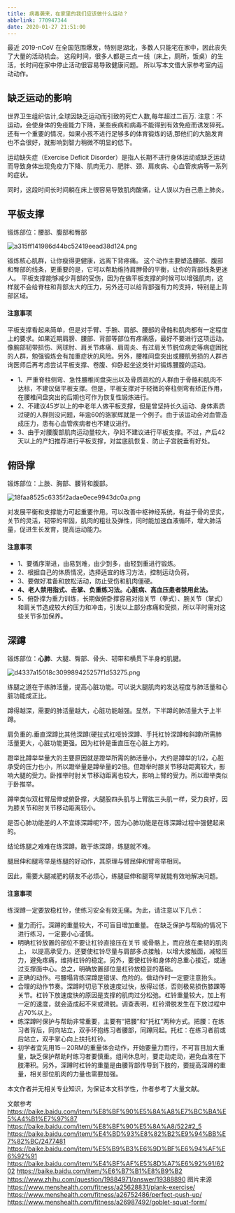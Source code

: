 ```yaml
---
title: 病毒袭来，在家里的我们应该做什么运动？
abbrlink: 770947344
date: 2020-01-27 21:51:00
---
```

最近 2019-nCoV 在全国范围爆发，特别是湖北，多数人只能宅在家中，因此丧失了大量的活动机会。
这段时间，很多人都是三点一线（床上，厕所，饭桌）的生活，长时间在家中停止活动很容易导致健康问题。
所以写本文借大家参考室内运动动作。

<!--more-->

## 缺乏运动的影响
世界卫生组织估计,全球因缺乏运动而引致的死亡人数,每年超过二百万. 注意：不运动，会使身体的免疫能力下降，某些疾病和病毒不能得到有效免疫而诱发猝死。还有一个重要的情况，如果小孩不进行足够多的体育锻炼的话,那他们的大脑发育也不会很好，就影响到智力稍微不明显的低下。

运动缺失症（Exercise Deficit Disorder）是指人长期不进行身体运动或缺乏运动而导致身体出现免疫力下降、肌肉无力、肥胖、颈、肩疾病、心血管疾病等一系列的症状。

同时，这段时间长时间躺在床上很容易导致肌肉酸痛，让人误以为自己患上肺炎。

## 平板支撑
锻炼部位：腰部、腹部和臀部

![a315ff141986d44bc52419eead38d124.png](https://image.gslb.dawnlab.me/a315ff141986d44bc52419eead38d124.png)

锻炼核心肌群，让你瘦得更健康，远离下背疼痛。
这个动作主要塑造腰部、腹部和臀部的线条，更重要的是，它可以帮助维持肩胛骨的平衡，让你的背部线条更迷人。
平板支撑能够减少背部的受伤，因为在做平板支撑的时候可以增强肌肉，这样就不会给脊柱和背部太大的压力，另外还可以给背部强有力的支持，特别是上背部区域。

#### 注意事项

平板支撑看起来简单，但是对手臂、手腕、肩部、腰部的骨骼和肌肉都有一定程度上的要求。如果近期肩膀、腰部、背部等部位有疼痛感，最好不要进行这项运动。像腕部韧带损伤、网球肘、肩关节疼痛、肩周炎、有过肩关节脱位病史等病症困扰的人群，勉强锻炼会有加重症状的风险。另外，腰椎间盘突出或腰肌劳损的人群咨询医师后再考虑尝试平板支撑、卷腹、仰卧起坐这类针对锻炼腰腹的运动。

- 1、严重脊柱侧弯、急性腰椎间盘突出以及骨质疏松的人群由于骨骼和肌肉不达标，不建议做平板支撑。但是，平板支撑对于轻微的脊柱侧弯有矫正作用，在腰椎间盘突出的后期也可作为恢复性锻炼进行。
- 2、不建议45岁以上的中老年人做平板支撑，但是曾坚持长久运动、身体素质过硬的人群则没问题，年逾60的骆家辉就是一个例子。由于该运动会对血管造成压力，患有心血管疾病者也不建议进行。
- 3、由于对腰腹部肌肉运动量较大，孕妇不建议进行平板支撑。不过，产后42天以上的产妇推荐进行平板支撑，对盆底肌恢复、防止子宫脱垂有好处。

## 俯卧撑
锻炼部位：上肢、胸部、腰背和腹部。

![18faa8525c6335f2adae0ece9943dc0a.png](https://image.gslb.dawnlab.me/18faa8525c6335f2adae0ece9943dc0a.png)

对发展平衡和支撑能力可起重要作用。可以改善中枢神经系统，有益于骨的坚实，关节的灵活，韧带的牢固，肌肉的粗壮及弹性，同时能加速血液循环，增大肺活量，促进生长发育，提高运动能力。

#### 注意事项
- 1、要循序渐进，由易到难，由少到多，由轻到重进行锻炼。
- 2、根据自己的体质情况，选择适宜的练习方法，控制运动负荷。
- 3、要做好准备和放松活动，防止受伤和肌肉僵硬。
- **4、老人禁用指式、击掌、负重练习法。心脏病、高血压患者禁用此法。**
- 5、俯卧撑为重力训练，长期做俯卧撑容易对指关节（拳式）、腕关节（掌式）和肩关节造成较大的压力和冲击，引发以上部分疼痛和受损，所以平时需对这些关节多加保养。


## 深蹲
锻炼部位：**心肺**、大腿、臀部、骨头、韧带和横贯下半身的肌腱。

![d4337a15018c309989425257f1d53275.png](https://image.gslb.dawnlab.me/d4337a15018c309989425257f1d53275.png)

练腿之道在于练肺活量，提高心脏功能。可以说大腿肌肉的发达程度与肺活量和心脏功能成正比。

蹲得越深，需要的肺活量越大，心脏功能越强。显然，下半蹲的肺活量大于上半蹲。

肩负重的.垂直深蹲比其他深蹲(硬拉式杠哑铃深蹲、手托杠铃深蹲和斜蹲)所需肺活量更大，心脏功能更强。因为杠铃是垂直压在心脏上方的。

蹬举比蹲举举量大的主要原因就是蹬举所需的肺活量小，大约是蹲举的1/2，心脏承受的压力也小，所以蹬举量是蹲举量的2倍。但蹬举时膝关节移动距离较大，影响大腿的受力。卧推举时肘关节移动距离也较大，影响上臂的受力。所以蹬举类似于卧推举。

蹲举类似双杠臂屈伸或俯卧撑，大腿股四头肌与上臂肱三头肌一样，受力良好，因为膝关节和肘关节移动距离较小。

是否心肺功能差的人不宜练深蹲呢?不，因为心肺功能是在练深蹲过程中强健起来的。

结论练腿之难难在练深蹲。敢于练深蹲，练腿就不难。

腿屈伸和腿弯举是练腿的好动作，其原理与臂屈伸和臂弯举相同。

因此，需要大腿减肥的朋友不必烦心，练腿屈伸和腿弯举就能有效地解决问题。

#### 注意事项
练深蹲一定要放稳杠铃，使练习安全有效无痛。为此，请注意以下几点：

- 量力而行。深蹲的重量较大，不可盲目增加重量。 在缺乏保护与帮助的情况下进行练习，一定要小心谨慎。
- 明确杠铃放置的部位不要让杠铃直接压在关节 或骨骼上，而应放在柔韧的肌肉上， 以提高承受力。还要使杠铃尽量与肩部多点接触，以增大接触面，减轻压力，避免疼痛，维持杠铃的稳定。另外，要使杠铃和身体的总重心接近，或通过支撑面中心。总之，明确放置部位是杠铃放稳妥的基础。
- 正确的动作。弓腰塌背练深蹲是错误、危险的。做动作时一定要注意抬头。
- 合理的动作节奏。深蹲时切忌下放速度过快，放得过低，否则极易损伤膝踝等关节。杠铃下放速度快的原因是支撑的肌肉过分松弛。杠铃重量较大，加上有一定的速度，就会造成起不来或滑脱。调查表明，杠铃滑脱发生在下放过程中占70%以上。
- 练深蹲时保护与帮助非常重要，主要有“把腰”和“托杠”两种方式。把腰：在练习者背后，同向站立，双手环抱练习者腰部，同蹲同起。托杠：在练习者前或后站立，双手掌心向上扶托杠铃。
- 初学者宜先用15－20RM的重量体会动作，开始要量力而行，不可盲目加大重量，缺乏保护帮助时练习者要慎重。组间休息时，要走动走动，避免血液在下肢滞积。另外，深蹲时杠铃的重量是由腰背部传导到下肢的，要提高深蹲的重量，相关部位肌肉的力量也需要加强。

本文作者并无相关专业知识，为保证本文科学性，作者参考了大量文献。

文献参考
https://baike.baidu.com/item/%E8%BF%90%E5%8A%A8%E7%BC%BA%E5%A4%B1%E7%97%87
https://baike.baidu.com/item/%E8%BF%90%E5%8A%A8/522#2_5
https://baike.baidu.com/item/%E4%BD%93%E8%82%B2%E9%94%BB%E7%82%BC/2477481
https://baike.baidu.com/item/%E5%B9%B3%E6%9D%BF%E6%94%AF%E6%92%91
https://baike.baidu.com/item/%E4%BF%AF%E5%8D%A7%E6%92%91/6202
https://baike.baidu.com/item/%E6%B7%B1%E8%B9%B2
https://www.zhihu.com/question/19884971/answer/19388890
图片来源
https://www.menshealth.com/fitness/a25628831/plank-exercise/
https://www.menshealth.com/fitness/a26752486/perfect-push-up/
https://www.menshealth.com/fitness/a26987492/goblet-squat-form/